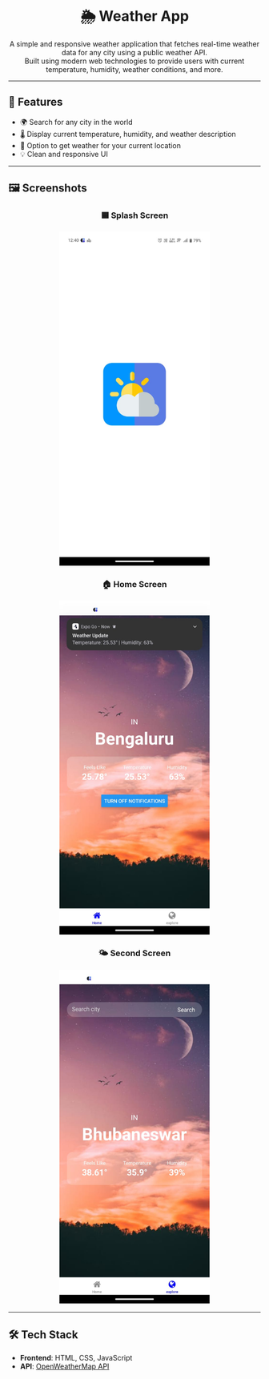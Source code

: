 <h1 align="center">🌦️ Weather App</h1>

<p align="center">
  A simple and responsive weather application that fetches real-time weather data for any city using a public weather API. <br>
  Built using modern web technologies to provide users with current temperature, humidity, weather conditions, and more.
</p>

---

## 🚀 Features

- 🌍 Search for any city in the world  
- 🌡️ Display current temperature, humidity, and weather description  
- 📍 Option to get weather for your current location  
- 💡 Clean and responsive UI  

---

## 🖼️ Screenshots

### <p align="center">🟦 Splash Screen</p>
<p align="center">
  <img src="https://github.com/Ankit-Dalei/Disha/blob/master/assets/images/spalsh.jpg" width="300">
</p>

### <p align="center">🏠 Home Screen</p>
<p align="center">
  <img src="https://github.com/Ankit-Dalei/Disha/blob/master/assets/images/first.jpg" width="300">
</p>

### <p align="center">🌤️ Second Screen</p>
<p align="center">
  <img src="https://github.com/Ankit-Dalei/Disha/blob/master/assets/images/second.jpg" width="300">
</p>

---

## 🛠️ Tech Stack

- **Frontend**: HTML, CSS, JavaScript  
- **API**: [OpenWeatherMap API](https://openweathermap.org/api)
